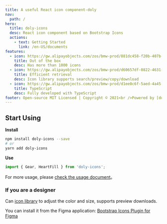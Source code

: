 ```yaml
---
title: A useful React icon component-doly
nav:
  path: /
hero:
  title: doly-icons
  desc: React icon component based on Bootstrap Icons
  actions:
    - text: Getting Started
      link: /en-US/documents
features:
  - icon: https://gw.alipayobjects.com/zos/bmw-prod/881dc458-f20b-407b-947a-95104b5ec82b/k79dm8ih_w144_h144.png
    title: Out of the box
    desc: Has more than 1800 icons
  - icon: https://gw.alipayobjects.com/zos/bmw-prod/d60657df-0822-4631-9d7c-e7a869c2f21c/k79dmz3q_w126_h126.png
    title: Efficient retrieval
    desc: Icon library supports search/preview/copy/download
  - icon: https://gw.alipayobjects.com/zos/bmw-prod/d1ee0c6f-5aed-4a45-a507-339a4bfe076c/k7bjsocq_w144_h144.png
    title: TypeScript
    desc: Fully developed with TypeScript
footer: Open-source MIT Licensed | Copyright © 2021<br />Powered by [dumi](https://d.umijs.org)
---
```


## Start Using

**Install**

```bash
npm install doly-icons --save
# or
yarn add doly-icons
```

**Use**

```typescript
import { Gear, HeartFill } from 'doly-icons';
```

For more usage, please [check the usage document](/en-US/documents)。

### If you are a designer

Can [icon library](/en-US/icons) to adjust the color and size, supports preview downloads.

You can install it from the Figma application: [Bootstrap Icons Plugin for Figma](https://www.figma.com/community/plugin/868341386266170307/Bootstrap-Icons)

[bootstrap icons]: https://icons.getbootstrap.com/
[svg symbol]: https://css-tricks.com/svg-symbol-good-choice-icons/
